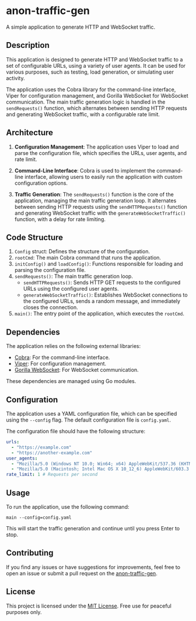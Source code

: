 # anon-traffic-gen

A simple application to generate HTTP and WebSocket traffic.

## Description

This application is designed to generate HTTP and WebSocket traffic to a set of configurable URLs, using a variety of user agents. It can be used for various purposes, such as testing, load generation, or simulating user activity.

The application uses the Cobra library for the command-line interface, Viper for configuration management, and Gorilla WebSocket for WebSocket communication. The main traffic generation logic is handled in the `sendRequests()` function, which alternates between sending HTTP requests and generating WebSocket traffic, with a configurable rate limit.

## Architecture

1. **Configuration Management**: The application uses Viper to load and parse the configuration file, which specifies the URLs, user agents, and rate limit.

2. **Command-Line Interface**: Cobra is used to implement the command-line interface, allowing users to easily run the application with custom configuration options.

3. **Traffic Generation**: The `sendRequests()` function is the core of the application, managing the main traffic generation loop. It alternates between sending HTTP requests using the `sendHTTPRequests()` function and generating WebSocket traffic with the `generateWebSocketTraffic()` function, with a delay for rate limiting.

## Code Structure

1. `Config` struct: Defines the structure of the configuration.
2. `rootCmd`: The main Cobra command that runs the application.
3. `initConfig()` and `loadConfig()`: Functions responsible for loading and parsing the configuration file.
4. `sendRequests()`: The main traffic generation loop.
   - `sendHTTPRequests()`: Sends HTTP GET requests to the configured URLs using the configured user agents.
   - `generateWebSocketTraffic()`: Establishes WebSocket connections to the configured URLs, sends a random message, and immediately closes the connection.
5. `main()`: The entry point of the application, which executes the `rootCmd`.

## Dependencies

The application relies on the following external libraries:

- [Cobra](https://github.com/spf13/cobra): For the command-line interface.
- [Viper](https://github.com/spf13/viper): For configuration management.
- [Gorilla WebSocket](https://github.com/gorilla/websocket): For WebSocket communication.

These dependencies are managed using Go modules.

## Configuration

The application uses a YAML configuration file, which can be specified using the `--config` flag. The default configuration file is `config.yaml`.

The configuration file should have the following structure:

```yaml
urls:
  - "https://example.com"
  - "https://another-example.com"
user_agents:
  - "Mozilla/5.0 (Windows NT 10.0; Win64; x64) AppleWebKit/537.36 (KHTML, like Gecko) Chrome/58.0.3029.110 Safari/537.3"
  - "Mozilla/5.0 (Macintosh; Intel Mac OS X 10_12_6) AppleWebKit/603.3.8 (KHTML, like Gecko) Version/10.1.2 Safari/603.3.8"
rate_limit: 1 # Requests per second
```

## Usage

To run the application, use the following command:

```
main --config=config.yaml
```

This will start the traffic generation and continue until you press Enter to stop.

## Contributing

If you find any issues or have suggestions for improvements, feel free to open an issue or submit a pull request on the [anon-traffic-gen](https://github.com/YarBurArt/anon-traffic-gen/tree/main).

## License

This project is licensed under the [MIT License](https://github.com/YarBurArt/anon-traffic-gen/blob/main/LICENSE). Free use for peaceful purposes only.
